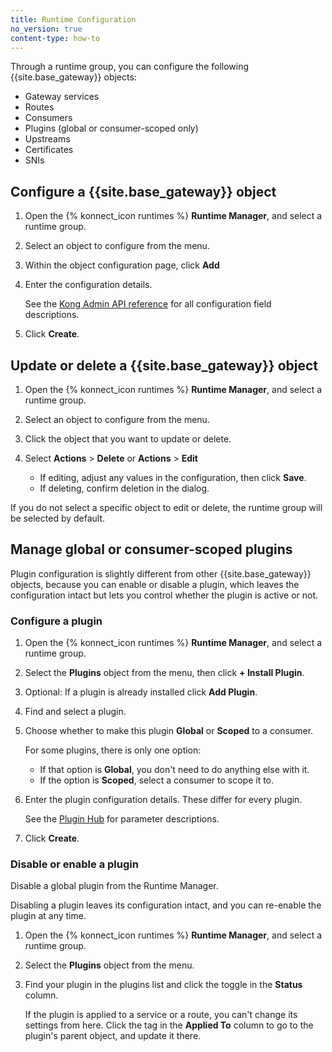 ```yaml
---
title: Runtime Configuration
no_version: true
content-type: how-to
---
```


Through a runtime group, you can configure the following {{site.base_gateway}} objects:
* Gateway services
* Routes
* Consumers
* Plugins (global or consumer-scoped only)
* Upstreams
* Certificates
* SNIs

## Configure a {{site.base_gateway}} object

1. Open the {% konnect_icon runtimes %}
**Runtime Manager**, and select a runtime group. 

2. Select an object to configure from the menu.

3. Within the object configuration page, click **Add**

4. Enter the configuration details.

    See the [Kong Admin API reference](/gateway/latest/admin-api) for all
    configuration field descriptions.

5. Click **Create**.

## Update or delete a {{site.base_gateway}} object

1. Open the {% konnect_icon runtimes %}
**Runtime Manager**, and select a runtime group. 

2. Select an object to configure from the menu.

3. Click the object that you want to update or delete. 

4. Select **Actions** > **Delete** or **Actions** > **Edit**

    * If editing, adjust any values in the configuration, then click **Save**.
    * If deleting, confirm deletion in the dialog.

If you do not select a specific object to edit or delete, the runtime group will be selected by default. 

## Manage global or consumer-scoped plugins

Plugin configuration is slightly different from other {{site.base_gateway}} objects, because you can enable or disable a plugin, which leaves the configuration intact
but lets you control whether the plugin is active or not.

### Configure a plugin

1. Open the {% konnect_icon runtimes %}
**Runtime Manager**, and select a runtime group. 

2. Select the **Plugins** object from the menu, then click **+ Install Plugin**.

3. Optional: If a plugin is already installed click **Add Plugin**. 

3. Find and select a plugin.

3. Choose whether to make this plugin **Global** or **Scoped** to a consumer.

    For some plugins, there is only one option:
    * If that option is **Global**, you don't need to do anything else with it.
    * If the option is **Scoped**, select a consumer to scope it to.

4. Enter the plugin configuration details. These differ for every plugin.

    See the [Plugin Hub](/hub) for parameter descriptions.

5. Click **Create**.

### Disable or enable a plugin

Disable a global plugin from the Runtime Manager.

Disabling a plugin leaves its configuration intact, and you can re-enable the
plugin at any time.

1. Open the {% konnect_icon runtimes %}
**Runtime Manager**, and select a runtime group. 

2. Select the **Plugins** object from the menu.

2. Find your plugin in the plugins list and click the toggle in the **Status** column.

   If the plugin is applied to a service or a route, you can't change its
   settings from here. Click the tag in the **Applied To** column to go to the
   plugin's parent object, and update it there.
